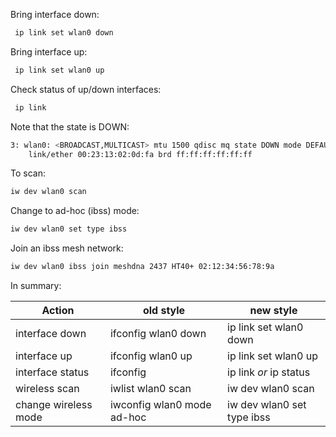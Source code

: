 Bring interface down:
```bash
 ip link set wlan0 down
```

Bring interface up:
```bash
 ip link set wlan0 up
```

Check status of up/down interfaces:
```bash 
 ip link 
```

Note that the state is DOWN:
```bash
3: wlan0: <BROADCAST,MULTICAST> mtu 1500 qdisc mq state DOWN mode DEFAULT qlen 1000
    link/ether 00:23:13:02:0d:fa brd ff:ff:ff:ff:ff:ff
```

To scan:
```bash
iw dev wlan0 scan
```

Change to ad-hoc (ibss) mode:
```bash
iw dev wlan0 set type ibss
```

Join an ibss mesh network:
```bash
iw dev wlan0 ibss join meshdna 2437 HT40+ 02:12:34:56:78:9a
```

In summary:

Action               | old style                  | new style
-------------------- | -------------------------- | -------------------------
interface down       | ifconfig wlan0 down        | ip link set wlan0 down
interface up         | ifconfig wlan0 up          | ip link set wlan0 up
interface status     | ifconfig                   | ip link _or_ ip status
wireless scan        | iwlist wlan0 scan          | iw dev wlan0 scan
change wireless mode | iwconfig wlan0 mode ad-hoc | iw dev wlan0 set type ibss
